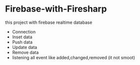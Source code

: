 # Firebase-with-Firesharp

this project with firebase realtime database 
+ Connection
+ Inset data
+ Push data
+ Update data
+ Remove data
+ listening all event like added,changed,removed (it not smoot)